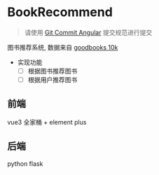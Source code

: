 # BookRecommend

> 请使用 [Git Commit Angular](https://juejin.cn/post/7126022242508472351) 提交规范进行提交

图书推荐系统, 数据来自 [goodbooks 10k](https://github.com/zygmuntz/goodbooks-10k)

- 实现功能
  - [ ] 根据图书推荐图书
  - [ ] 根据用户推荐图书

## 前端

vue3 全家桶 + element plus

## 后端

python flask
